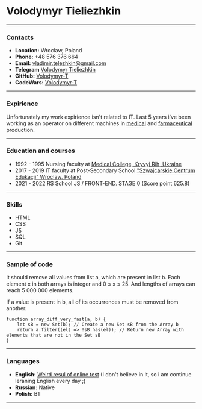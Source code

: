 

# Volodymyr Tieliezhkin

---

### Contacts

* **Location:** Wroclaw, Poland
* **Phone:** +48 576 376 664
* **Email:** vladimir.telezhkin@gmail.com
* **Telegram** [Volodymyr Tieliezhkin](https://t.me/wlodizimierz)
* **GitHub:** [Volodymyr-T](https://github.com/Volodymyr-T)
* **CodeWars:** [Volodymyr-T](https://www.codewars.com/users/Volodymyr-T)

---

### Expirience

Unfortunately my work expirience isn't related to IT. Last 5 years i've been working as an operator on different machines in [medical](https://www.kiefel.com/en/Kiefel-Medical/Bag-making-machine_s_214905) and [farmaceutical](https://www.uhlmann.de/en/products/blister-lines/blister-line-bec-400.html?debug=0) production.

---

### Education and courses

* 1992 - 1995 Nursing faculty at [Medical College, Kryvyj Rih, Ukraine](http://kmk.in.ua)
* 2017 - 2019 IT faculty at Post-Secondary School ["Szwajcarskie Centrum Edukacji" Wroclaw, Poland](https://www.facebook.com/szwajcarskiecentrum.edu/)
* 2021 - 2022 RS School JS / FRONT-END. STAGE 0 (Score point 625.8)

---

### Skills

* HTML
* CSS
* JS
* SQL
* Git

---

### Sample of code

It should remove all values from list a, which are present in list b. Each element x in both arrays is integer and 0 ≤ x ≤ 25. And lengths of arrays can reach 5 000 000 elements.


If a value is present in b, all of its occurrences must be removed from another.

```
function array_diff_very_fast(a, b) {
    let sB = new Set(b); // Create a new Set sB from the Array b                    
    return a.filter((el) => !sB.has(el)); // Return new Array with elements that are not in the Set sB  
}
```

---

### Languages

* **English:** [Weird resul of online test](https://www.efset.org/cert/p2N9oG) (I don't believe in it, so i am continue leraning English every day ;)
* **Russian:** Native
* **Polish:** B1 

---

